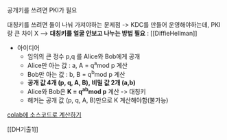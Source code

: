 공개키를 쓰려면 PKI가 필요

대칭키를 쓰려면 둘이 나눠 가져야하는 문제점
-> KDC를 만들어 운영해야하는데, PKI랑 큰 차이 X
--> **대칭키를 얼굴 안보고 나누는 방법 필요** : [[DiffieHellman]]

- 아이디어 
	- 임의의 큰 정수 p,q 를 Alice와 Bob에게 공개
	- Alice만 아는 값 : a, A = q<sup>a</sup>mod p 계산
	- Bob만 아는 값 : b, B = q<sup>b</sup>mod p 계산
	- **공개 값 4개 (p, q, A, B), 비밀 값 2개 (a,b)**
	- Alice와 Bob은 **K = q<sup>ab</sup>mod p** 계산 -> 대칭키
	- 해커는 공개 값 (p, q, A, B)만으로 K 계산해야함(불가능)

<u>colab에 소스코드로 계산하기</u>

[[DH기출1]]